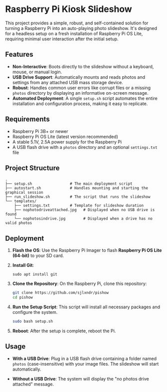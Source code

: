 # Raspberry Pi Kiosk Slideshow

This project provides a simple, robust, and self-contained solution for turning a Raspberry Pi into an auto-playing photo slideshow. It's designed for a headless setup on a fresh installation of Raspberry Pi OS Lite, requiring minimal user interaction after the initial setup.

## Features

  * **Non-Interactive**: Boots directly to the slideshow without a keyboard, mouse, or manual login.
  * **USB Drive Support**: Automatically mounts and reads photos and settings from any attached USB mass storage device.
  * **Robust**: Handles common user errors like corrupt files or a missing `photos` directory by displaying an informative on-screen message.
  * **Automated Deployment**: A single `setup.sh` script automates the entire installation and configuration process, making it easy to replicate.

## Requirements

  * Raspberry Pi 3B+ or newer
  * Raspberry Pi OS Lite (latest version recommended)
  * A stable 5.1V, 2.5A power supply for the Raspberry Pi
  * A USB flash drive with a `photos` directory and an optional `settings.txt` file

## Project Structure

```
.
├── setup.sh                 # The main deployment script
├── autostart.sh             # Handles mounting and starting the graphical session
├── run_slideshow.sh         # The script that runs the slideshow
└── templates/
    ├── settings.txt         # Template for slideshow duration
    ├── nophotodriveattached.jpg   # Displayed when no USB drive is found
    └── nophotosindrive.jpg        # Displayed when a drive has no valid photos
```

## Deployment

1.  **Flash the OS**: Use the Raspberry Pi Imager to flash **Raspberry Pi OS Lite (64-bit)** to your SD card.
2.  **Install Git**:
   
    ```
    sudo apt install git
    ```

3.  **Clone the Repository**: On the Raspberry Pi, clone this repository:

    ```bash
    git clone https://github.com/sjlxndr/pishow
    cd pishow
    ```

4.  **Run the Setup Script**: This script will install all necessary packages and configure the system.

    ```bash
    sudo bash setup.sh
    ```

5.  **Reboot**: After the setup is complete, reboot the Pi.

## Usage

  * **With a USB Drive**: Plug in a USB flash drive containing a folder named `photos` (case-insensitive) with your image files. The slideshow will start automatically.

  * **Without a USB Drive**: The system will display the "no photos drive attached" message.

